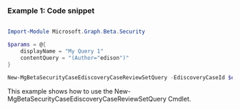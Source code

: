 ### Example 1: Code snippet

```powershell

Import-Module Microsoft.Graph.Beta.Security

$params = @{
	displayName = "My Query 1"
	contentQuery = "(Author="edison")"
}

New-MgBetaSecurityCaseEdiscoveryCaseReviewSetQuery -EdiscoveryCaseId $ediscoveryCaseId -EdiscoveryReviewSetId $ediscoveryReviewSetId -BodyParameter $params

```
This example shows how to use the New-MgBetaSecurityCaseEdiscoveryCaseReviewSetQuery Cmdlet.

